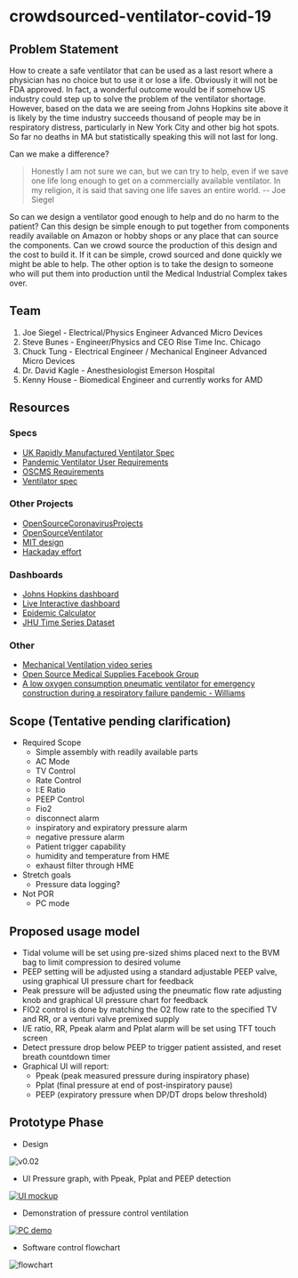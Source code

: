# crowdsourced-ventilator-covid-19
## Problem Statement
How to create a safe ventilator that can be used as a last resort where a physician has no choice but to use it or lose a life.  Obviously it will not be FDA approved.  In fact, a wonderful outcome would be if somehow US industry could step up to solve the problem of the ventilator shortage.  However, based on the data we are seeing from Johns Hopkins site above it is likely by the time industry succeeds thousand of people may be in respiratory distress,  particularly in New York City and other big hot spots.  So far no deaths in MA but statistically speaking this will not last for long.

Can we make a difference?
> Honestly I am not sure we can,  but we can try to help, even if we save one life long enough to get on a commercially available ventilator.  In my religion, it is said that saving one life saves an entire world.
-- Joe Siegel

So can we design a ventilator good enough to help and do no harm to the patient?   Can this design be simple enough to put together from components readily available on Amazon or hobby shops or any place that can source the components.  Can we crowd source the production of this design and the cost to build it.  If it can be simple, crowd sourced and done quickly we might be able to help.  The other option is to take the design to someone who will put them into production until the Medical Industrial Complex takes over.

## Team
1. Joe Siegel - Electrical/Physics Engineer  Advanced Micro Devices
1. Steve Bunes - Engineer/Physics and CEO Rise Time Inc. Chicago
1. Chuck Tung - Electrical Engineer / Mechanical Engineer Advanced Micro Devices
1. Dr. David Kagle - Anesthesiologist Emerson Hospital
1. Kenny House - Biomedical Engineer and currently works for AMD 


## Resources
### Specs
- [UK Rapidly Manufactured Ventilator Spec](https://www.gov.uk/government/publications/coronavirus-covid-19-ventilator-supply-specification/rapidly-manufactured-ventilator-system-specification)
- [Pandemic Ventilator User Requirements](https://docs.google.com/spreadsheets/u/2/d/1XAo2LKQBSAnemD73kKWN7G7QsSLVRSNY9SQNuliBCzY/edit#gid=0)
- [OSCMS Requirements](https://docs.google.com/document/d/15kqUPPI7bYL6dnCetOeDSyE8IG5pHVmtg8Ju4yzGlF8/edit?fbclid=IwAR31p6i7iZhFuL7ejLUs5mz9gmRXWi1kWoOG2wR_Lyqr3UgzaOcz6t2VNlk#heading=h.1pr0nkc86xgg)
- [Ventilator spec](https://drive.google.com/open?id=1mXAS4-lcwsU2nRVF3crRuBIVWJfbnB5P)
### Other Projects
- [OpenSourceCoronavirusProjects](https://github.com/cyborg527/OpenSourceCoronavirusProjects)
- [OpenSourceVentilator](https://opensourceventilator.ie/)
- [MIT design](https://www.fastcompany.com/1661942/mit-students-invent-100-ventilator-for-disaster-zones)
- [Hackaday effort](https://hackaday.com/2020/03/12/ultimate-medical-hackathon-how-fast-can-we-design-and-deploy-an-open-source-ventilator/)
### Dashboards
- [Johns Hopkins dashboard](https://gisanddata.maps.arcgis.com/apps/opsdashboard/index.html#/bda7594740fd40299423467b48e9ecf6)
- [Live Interactive dashboard](https://datastudio.google.com/embed/reporting/f56febd8-5c42-4191-bcea-87a3396f4508/page/k1XIB)
- [Epidemic Calculator](http://gabgoh.github.io/COVID/index.html)
- [JHU Time Series Dataset](https://github.com/CSSEGISandData/COVID-19/tree/master/csse_covid_19_data)
### Other
- [Mechanical Ventilation video series](https://www.youtube.com/watch?v=i6hmGVBbIJk)
- [Open Source Medical Supplies Facebook Group](https://www.facebook.com/groups/670932227050506/post_tags/?post_tag_id=674736673336728)
- [A low oxygen consumption pneumatic ventilator for emergency construction during a respiratory failure pandemic - Williams](https://l.facebook.com/l.php?u=https%3A%2F%2Flookaside.fbsbx.com%2Ffile%2FWilliams_et_al-2010-Anaesthesia.pdf%3Ftoken%3DAWx69kPx0nI5HEpVeaNy24bn4q1GDzC0sXTHRSZhE5KIxPyQ67eEu4S7N0iHn_JngGeEK6sNljjXqsA0bA2tAop5FZhIAJotbVWZG8MHPUSA61l7TgDelxZyH2fv6vmKNmL1gULxPK_-b8P3h3ojDA-C_5E6aT0WHfSQDe-etnz0yQ&h=AT3qvgoCUalOjiZATD5rFSJ50BaXUBusOQzW24deVutMAoYmEEW2gb7SYGIeyHJHv5q-TYAeBxpWslhvpChvipB0kV3w04YnqNlw6mtW9Ulel8722b-9MIDKZM1h07lpOwy1N8V3uD4&__tn__=H-R&c[0]=AT2hPfdfSJtkRwnPiZanBKqyTAIH8YzXrv1SWUdh0CvUafrDPVMH3qYw4MAtS64r40eAcNFiGvjK22xvQ87VvWOnltyAbapza0FJKsrX69uNKpJWSq5YWYZUeS-ccZNzSWObEsIWBGhfaV-nHj7KMA)

## Scope (Tentative pending clarification)
- Required Scope
  - Simple assembly with readily available parts
  - AC Mode
  - TV Control
  - Rate Control
  - I:E Ratio
  - PEEP Control
  - Fio2
  - disconnect alarm
  - inspiratory and expiratory pressure alarm
  - negative pressure alarm
  - Patient trigger capability
  - humidity and temperature from HME
  - exhaust filter through HME
- Stretch goals
  - Pressure data logging?
- Not POR
  - PC mode

## Proposed usage model
- Tidal volume will be set using pre-sized shims placed next to the BVM bag to limit compression to desired volume
- PEEP setting will be adjusted using a standard adjustable PEEP valve, using graphical UI pressure chart for feedback
- Peak pressure will be adjusted using the pneumatic flow rate adjusting knob and graphical UI pressure chart for feedback
- FIO2 control is done by matching the O2 flow rate to the specified TV and RR, or a venturi valve premixed supply
- I/E ratio, RR, Ppeak alarm and Pplat alarm will be set using TFT touch screen
- Detect pressure drop below PEEP to trigger patient assisted, and reset breath countdown timer
- Graphical UI will report:
  - Ppeak (peak measured pressure during inspiratory phase)
  - Pplat (final pressure at end of post-inspiratory pause)
  - PEEP (expiratory pressure when DP/DT drops below threshold)

## Prototype Phase
- Design

![v0.02](https://i.imgur.com/w6jH5BN.png)

- UI Pressure graph, with Ppeak, Pplat and PEEP detection

[![UI mockup](https://i.imgur.com/8U2wyyO.png)](https://youtu.be/rTBNxbjgaRo)

- Demonstration of pressure control ventilation

[![PC demo](https://i.imgur.com/05wxSNS.png)](https://www.youtube.com/watch?v=D5YNfeIVXSU)

- Software control flowchart

![flowchart](https://i.imgur.com/mgNiw1e.png)
